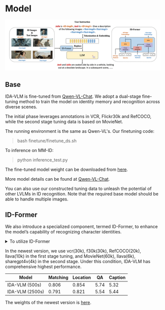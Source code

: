 # Model

<img src="../fig/idavlm.png">

## Base

IDA-VLM is fine-tuned from [Qwen-VL-Chat](https://github.com/QwenLM/Qwen-VL). We adopt a dual-stage fine-tuning method to train the model on identity memory and recognition across diverse scenes.

The initial phase leverages annotations in VCR, Flickr30k and RefCOCO, while the second stage tuning data is based on MovieNet.

The running environment is the same as Qwen-VL's. Our finetuning code:

> bash finetune/finetune_ds.sh

To inference on MM-ID:

> python inference_test.py

The fine-tuned model weight can be downloaded from [here]().

More model details can be found at [Qwen-VL-Chat](https://github.com/QwenLM/Qwen-VL).

You can also use our constructed tuning data to unleash the potential of other LVLMs in ID recognition. Note that the required base model should be able to handle multiple images.

## ID-Former

We also introduce a specialized component, termed ID-Former, to enhance the model’s capability of recognizing character identities.

<details>
  <summary>To utilize ID-Former</summary>

ID-Former's architecture can be seen in Line 153 of visual.py in model folder. After you download the model weight, the same files can be found in weight folder.

Note that if you want to train with ID-Former, you need open 'use_llava', which will use two dataloader, one is for ID reference tuning data and the other one is for llava, sharegpt4v training data.

</details>

In the newest version, we use vcr(30k), f30k(30k), RefCOCO(20k), llava(10k) in the first stage tuning, and MovieNet(60k), llava(6k), sharegpt4v(4k) in the second stage. Under this condition, IDA-VLM has comprehensive highest performance. 

| Model            | Matching | Location |  QA  | Caption |
| ---------------- | -------- | -------- | ---- | ------- |
| IDA-VLM (500s)   |  0.806   |  0.854   | 5.74 |   5.32  |
| IDA-VLM (2500s)  |  0.791   |  0.821   | 5.54 |   5.44  |


The weights of the newest version is [here]().